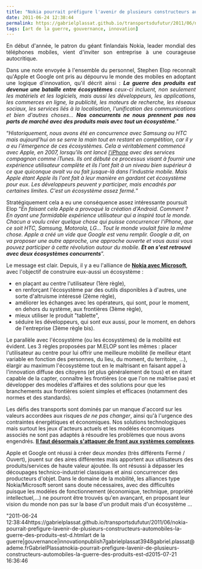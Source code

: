 ```yaml
---
title: "Nokia pourrait préfigure l'avenir de plusieurs constructeurs automobiles : la guerre des produits est devenue la guerre des écosystèmes''"
date: 2011-06-24 12:38:44
permalink: https://gabrielplassat.github.io/transportsdufutur/2011/06/nokia-pourrait-prefigure-lavenir-de-plusieurs-constructeurs-automobiles-la-guerre-des-produits-est-d.html
tags: [art de la guerre, gouvernance, innovation]
---
```


<p style="text-align: justify">En début d'année, le patron du géant finlandais Nokia, leader mondial des téléphones mobiles, vient d'inviter son entreprise à une courageuse autocritique.</p> <p style="text-align: justify">Dans une note envoyée à l'ensemble du personnel, Stephen Elop reconnaît qu'Apple et Google ont pris au dépourvu le monde des mobiles en adoptant une logique d'innovation, qu'il décrit ainsi : <em><strong>La guerre des produits est devenue une bataille entre écosystèmes</strong>  ceux-ci incluent, non seulement les matériels et les logiciels, mais aussi les développeurs, les applications, les commerces en ligne, la publicité, les moteurs de recherche, les réseaux sociaux, les services liés à la localisation, l'unification des communications et bien d'autres choses... <strong>Nos concurrents ne nous prennent pas nos parts de marché avec des produits mais avec tout un écosystème</strong>." </em></p>   <!--more-->   <p style=""text-align: justify"">“<em>Historiquement, nous avons été en concurrence avec Samsung ou HTC mais aujourd'hui on se serre la main tout en restant en compétition, car il y a eu l'émergence de ces écosystèmes. Cela a véritablement commencé avec Apple, en 2007, lorsqu'ils ont lancé <a href=""http://ad.zanox.com/ppc/?12578179C1092602940T&ULP=[[http://mobile-shop.orange.fr/telephones-portables/1/Apple/]]"" rel=""nofollow"">l'iPhone</a> avec des services compagnon comme iTunes. Ils ont débuté ce processus visant à fournir une expérience utilisateur complète et ils l'ont fait à un niveau bien supérieur à ce que quiconque avait vu ou fait jusque-là dans l'industrie mobile. Mais Apple étant Apple ils l'ont fait à leur manière en gardant cet écosystème pour eux. Les développeurs peuvent y participer, mais encadrés par certaines limites. C'est un écosystème assez fermé.</em>”</p> <p style=""text-align: justify"">Stratégiquement cela a eu une conséquence assez intéressante poursuit Elop “<em>En faisant cela Apple a provoqué la création d'Android. Comment ? En ayant une formidable expérience utilisateur qui a inspiré tout le monde. Chacun a voulu créer quelque chose qui puisse concurrencer l'iPhone, que ce soit HTC, Samsung, Motorola, LG… Tout le monde voulait faire la même chose. Apple a créé un vide que Google est venu remplir. Google a dit, on va proposer une autre approche, une approche ouverte et vous aussi vous pouvez participer à cette révolution autour du mobile. <strong>Et on s'est retrouvé avec deux écosystèmes concurrents</strong></em>”.</p> <p style=""text-align: justify"">Le message est clair. Depuis, il y a eu l'alliance de <strong><a href=""http://www.igeneration.fr/0-apple/stephen-elop-et-les-5-defis-des-windows-phone-nokia-49352"" target=""_blank"">Nokia avec Microsoft</a></strong>, avec l'objectif de construire eux-aussi un écosystème :</p> <ul> <li> <div style=""text-align: justify"">en plaçant au centre l'utilisateur (1ère règle),</div> </li> <li> <div style=""text-align: justify"">en renforçant l'écosystème par des outils disponibles à d'autres, une sorte d'altruisme intéressé (2ème règle),</div> </li> <li> <div style=""text-align: justify"">améliorer les échanges avec les opérateurs, qui sont, pour le moment, en dehors du système, aux frontières (3ème règle),</div> </li> <li> <div style=""text-align: justify"">mieux utiliser le produit "tablette",</div> </li> <li> <div style=""text-align: justify"">séduire les développeurs, qui sont eux aussi, pour le moment, en dehors de l'entreprise (3ème règle bis).</div> </li> </ul> <p style=""text-align: justify"">Le parallèle avec l'écosystème (ou les écosystèmes) de la mobilité est évident. Les 3 règles proposées par M.ELOP sont les mêmes : placer l'utilisateur au centre pour lui offrir une meilleure mobilité (le meilleur étant variable en fonction des personnes, du lieu, du moment, du territoire, ...), élargir au maximum l'écosystème tout en le maîtrisant en faisant appel à l'innovation diffuse des citoyens (et plus généralement de tous) et en étant capable de la capter, connaître les frontières (ce que l'on ne maîtrise pas) et développer des modèles d'affaires et des solutions pour que les branchements aux frontières soient simples et efficaces (notamment des normes et des standards).</p> <p style=""text-align: justify"">Les défis des transports sont dominés par un manque d'accord sur les valeurs accordées aux risques <em>de ne pas changer</em>, ainsi qu'à l'urgence des contraintes énergétiques et économiques. Nos solutions technologiques mais surtout les jeux d'acteurs actuels et les modèles économiques associés ne sont pas adaptés à résoudre les problèmes que nous avons engendrés. <strong><a href="https://gabrielplassat.github.io/transportsdufutur/2011/04/metanote-tdf-11-transports-mobilites-introduction-a-la-pensee-complexe.html"" target=""_blank"">Il faut désormais s'attaquer de front aux systèmes complexes</a></strong>.</p> <p style=""text-align: justify"">Apple et Google ont réussi à créer deux <em>mondes </em>(très différents Fermé / Ouvert), jouent sur des aires différentes mais apportent aux utilisateurs des produits/services de haute valeur ajoutée. Ils ont résussi à dépasser les découpages technico-industriel classiques et ainsi concurrencer des producteurs d'objet. Dans le domaine de la mobilité, les alliances type Nokia/Microsoft seront sans doute nécessaires, avec des difficultés puisque les modèles de fonctionnement (économique, technique, propriété intellectuel,...) ne pourront être trouvés qu'en avançant, en proposant leur vision du monde non pas sur la base d'un produit mais d'un écosystème ...</p>"2011-06-24 12:38:44https://gabrielplassat.github.io/transportsdufutur/2011/06/nokia-pourrait-prefigure-lavenir-de-plusieurs-constructeurs-automobiles-la-guerre-des-produits-est-d.htmlart de la guerre|gouvernance|innovationpublish7gabrielplassat3948gabriel.plassat@ademe.frGabrielPlassatnokia-pourrait-prefigure-lavenir-de-plusieurs-constructeurs-automobiles-la-guerre-des-produits-est-d2015-07-21 16:36:46
